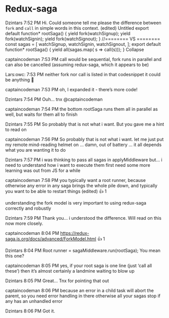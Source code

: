 # Redux-saga

Dzintars 7:52 PM
Hi. Could someone tell me please the difference between `fork` and `call` in simple words in this context. (edited) 
Untitled 
export default function* rootSaga() {
    yield fork(watchSignup);
    yield fork(watchSignin);
    yield fork(watchSignout);
 }
//======== VS ========
const sagas = [
    watchSignup,
    watchSignin,
    watchSignout,
];
export default function* rootSaga() {
    yield all(sagas.map( s => call(s)));
}
Collapse




captaincodeman 7:53 PM
call would be sequential, fork runs in parallel and can also be cancelled
(assuming redux-saga, which it appears to be)

Lars:owc: 7:53 PM
neither fork nor call is listed in that codesnippet
it could be anything :slightly_smiling_face:

captaincodeman 7:53 PM
oh, I expanded it - there’s more code!

Dzintars 7:54 PM
Ouh... tnx @captaincodeman

captaincodeman 7:54 PM
the bottom rootSaga runs them all in parallel as well, but waits for them all to finish

Dzintars 7:55 PM
So probably that is not what i want.
But you gave me a hint to read on

captaincodeman 7:56 PM
So probably that is not what i want.
let me just put my remote mind-reading helmet on …
damn, out of battery … it all depends what you are wanting it to do

Dzintars 7:57 PM
i was thinking to pass all sagas in applyMiddleware
but... i need to understand how i want to execute them first
need some more learning
was out from JS for a while

captaincodeman 7:58 PM
you typically want a root runner, because otherwise any error in any saga brings the whole pile down, and typically you want to be able to restart things (edited) 
:+1:
1

understanding the fork model is very important to using redux-saga correctly and robustly

Dzintars 7:59 PM
Thank you... i understood the difference. Will read on this now more closely.

captaincodeman 8:04 PM
https://redux-saga.js.org/docs/advanced/ForkModel.html
:+1:
1

Dzintars 8:04 PM
Root runner = sagaMiddleware.run(rootSaga); You mean this one?

captaincodeman 8:05 PM
yes, if your root saga is one line (just ‘call all these’) then it’s almost certainly a landmine waiting to blow up

Dzintars 8:05 PM
Great...
Tnx for pointing that out

captaincodeman 8:06 PM
because an error in a child task will abort the parent, so you need error handling in there
otherwise all your sagas stop if any has an unhandled error

Dzintars 8:06 PM
Got it.
